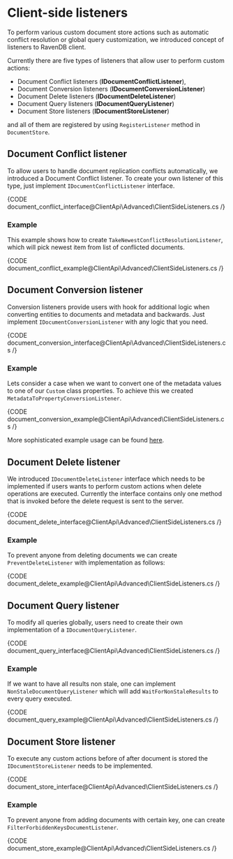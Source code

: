 ﻿# Client-side listeners

To perform various custom document store actions such as automatic conflict resolution or global query customization, we introduced concept of listeners to RavenDB client.

Currently there are five types of listeners that allow user to perform custom actions:

* Document Conflict listeners (**IDocumentConflictListener**),
* Document Conversion listeners (**IDocumentConversionListener**)
* Document Delete listeners (**IDocumentDeleteListener**)
* Document Query listeners (**IDocumentQueryListener**)
* Document Store listeners (**IDocumentStoreListener**)

and all of them are registered by using `RegisterListener` method in `DocumentStore`.

## Document Conflict listener

To allow users to handle document replication conflicts automatically, we introduced a Document Conflict listener. 
To create your own listener of this type, just implement `IDocumentConflictListener` interface.

{CODE document_conflict_interface@ClientApi\Advanced\ClientSideListeners.cs /}

### Example

This example shows how to create `TakeNewestConflictResolutionListener`, which will pick newest item from list of conflicted documents.

{CODE document_conflict_example@ClientApi\Advanced\ClientSideListeners.cs /}

## Document Conversion listener

Conversion listeners provide users with hook for additional logic when converting entities to documents and metadata and backwards. Just implement `IDocumentConversionListener` with any logic that you need.

{CODE document_conversion_interface@ClientApi\Advanced\ClientSideListeners.cs /}

### Example

Lets consider a case when we want to convert one of the metadata values to one of our `Custom` class properties. To achieve this we created `MetadataToPropertyConversionListener`.

{CODE document_conversion_example@ClientApi\Advanced\ClientSideListeners.cs /}

More sophisticated example usage can be found [here](http://ravendb.net/kb/16/using-optimistic-concurrency-in-real-world-scenarios).

## Document Delete listener

We introduced `IDocumentDeleteListener` interface which needs to be implemented if users wants to perform custom actions when delete operations are executed. Currently the interface contains only one method that is invoked before the delete request is sent to the server.

{CODE document_delete_interface@ClientApi\Advanced\ClientSideListeners.cs /}

### Example

To prevent anyone from deleting documents we can create `PreventDeleteListener` with implementation as follows:

{CODE document_delete_example@ClientApi\Advanced\ClientSideListeners.cs /}

## Document Query listener

To modify all queries globally, users need to create their own implementation of a `IDocumentQueryListener`.

{CODE document_query_interface@ClientApi\Advanced\ClientSideListeners.cs /}

### Example

If we want to have all results non stale, one can implement `NonStaleDocumentQueryListener` which will add `WaitForNonStaleResults` to every query executed.

{CODE document_query_example@ClientApi\Advanced\ClientSideListeners.cs /}

## Document Store listener

To execute any custom actions before of after document is stored  the `IDocumentStoreListener` needs to be implemented.

{CODE document_store_interface@ClientApi\Advanced\ClientSideListeners.cs /}

### Example

To prevent anyone from adding documents with certain key, one can create `FilterForbiddenKeysDocumentListener`.

{CODE document_store_example@ClientApi\Advanced\ClientSideListeners.cs /}